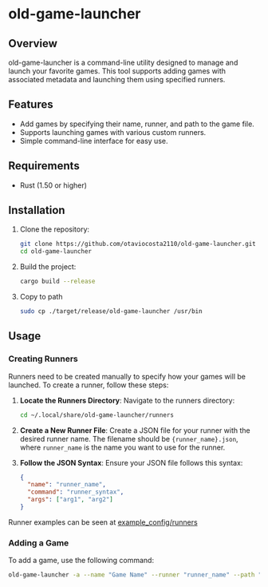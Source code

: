 # old-game-launcher

## Overview

old-game-launcher is a command-line utility designed to manage and launch your favorite games. This tool supports adding games with associated metadata and launching them using specified runners.

## Features

- Add games by specifying their name, runner, and path to the game file.
- Supports launching games with various custom runners.
- Simple command-line interface for easy use.

## Requirements

- Rust (1.50 or higher)

## Installation

1. Clone the repository:
    ```bash
    git clone https://github.com/otaviocosta2110/old-game-launcher.git
    cd old-game-launcher
    ```

2. Build the project:
    ```bash
    cargo build --release
    ```

3. Copy to path
    ```bash
    sudo cp ./target/release/old-game-launcher /usr/bin
    ```

## Usage

### Creating Runners

Runners need to be created manually to specify how your games will be launched. To create a runner, follow these steps:

1. **Locate the Runners Directory**: Navigate to the runners directory:
   ```bash
   cd ~/.local/share/old-game-launcher/runners
   ```
2. **Create a New Runner File**: Create a JSON file for your runner with the desired runner name. The filename should be `{runner_name}.json`, where `runner_name` is the name you want to use for the runner.

3. **Follow the JSON Syntax**: Ensure your JSON file follows this syntax:
    ```json
    {
      "name": "runner_name",
      "command": "runner_syntax",
      "args": ["arg1", "arg2"]
    }
    ```
Runner examples can be seen at [example_config/runners](./example_config/runners)

### Adding a Game

To add a game, use the following command:

```bash
old-game-launcher -a --name "Game Name" --runner "runner_name" --path "/path/to/game"
```
